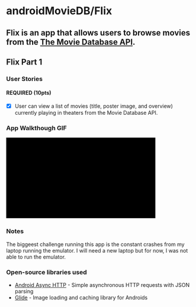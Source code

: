 # androidMovieDB/Flix
Flix is an app that allows users to browse movies from the [The Movie Database API](http://docs.themoviedb.apiary.io/#).
---

## Flix Part 1

### User Stories

#### REQUIRED (10pts)
- [x] User can view a list of movies (title, poster image, and overview) currently playing in theaters from the Movie Database API.


### App Walkthough GIF

<img src="demo.gif.gif" width=80%><br>

### Notes
The biggeest challenge running this app is the constant crashes from my laptop running the emulator. I will need a new laptop but for now, I was not able to run the emulator.

### Open-source libraries used

- [Android Async HTTP](https://github.com/codepath/CPAsyncHttpClient) - Simple asynchronous HTTP requests with JSON parsing
- [Glide](https://github.com/bumptech/glide) - Image loading and caching library for Androids
